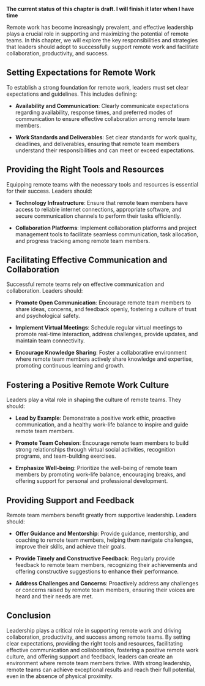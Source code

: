 **The current status of this chapter is draft. I will finish it later when I have time**

Remote work has become increasingly prevalent, and effective leadership plays a crucial role in supporting and maximizing the potential of remote teams. In this chapter, we will explore the key responsibilities and strategies that leaders should adopt to successfully support remote work and facilitate collaboration, productivity, and success.

Setting Expectations for Remote Work
------------------------------------

To establish a strong foundation for remote work, leaders must set clear expectations and guidelines. This includes defining:

* **Availability and Communication**: Clearly communicate expectations regarding availability, response times, and preferred modes of communication to ensure effective collaboration among remote team members.

* **Work Standards and Deliverables**: Set clear standards for work quality, deadlines, and deliverables, ensuring that remote team members understand their responsibilities and can meet or exceed expectations.

Providing the Right Tools and Resources
---------------------------------------

Equipping remote teams with the necessary tools and resources is essential for their success. Leaders should:

* **Technology Infrastructure**: Ensure that remote team members have access to reliable internet connections, appropriate software, and secure communication channels to perform their tasks efficiently.

* **Collaboration Platforms**: Implement collaboration platforms and project management tools to facilitate seamless communication, task allocation, and progress tracking among remote team members.

Facilitating Effective Communication and Collaboration
------------------------------------------------------

Successful remote teams rely on effective communication and collaboration. Leaders should:

* **Promote Open Communication**: Encourage remote team members to share ideas, concerns, and feedback openly, fostering a culture of trust and psychological safety.

* **Implement Virtual Meetings**: Schedule regular virtual meetings to promote real-time interaction, address challenges, provide updates, and maintain team connectivity.

* **Encourage Knowledge Sharing**: Foster a collaborative environment where remote team members actively share knowledge and expertise, promoting continuous learning and growth.

Fostering a Positive Remote Work Culture
----------------------------------------

Leaders play a vital role in shaping the culture of remote teams. They should:

* **Lead by Example**: Demonstrate a positive work ethic, proactive communication, and a healthy work-life balance to inspire and guide remote team members.

* **Promote Team Cohesion**: Encourage remote team members to build strong relationships through virtual social activities, recognition programs, and team-building exercises.

* **Emphasize Well-being**: Prioritize the well-being of remote team members by promoting work-life balance, encouraging breaks, and offering support for personal and professional development.

Providing Support and Feedback
------------------------------

Remote team members benefit greatly from supportive leadership. Leaders should:

* **Offer Guidance and Mentorship**: Provide guidance, mentorship, and coaching to remote team members, helping them navigate challenges, improve their skills, and achieve their goals.

* **Provide Timely and Constructive Feedback**: Regularly provide feedback to remote team members, recognizing their achievements and offering constructive suggestions to enhance their performance.

* **Address Challenges and Concerns**: Proactively address any challenges or concerns raised by remote team members, ensuring their voices are heard and their needs are met.

Conclusion
----------

Leadership plays a critical role in supporting remote work and driving collaboration, productivity, and success among remote teams. By setting clear expectations, providing the right tools and resources, facilitating effective communication and collaboration, fostering a positive remote work culture, and offering support and feedback, leaders can create an environment where remote team members thrive. With strong leadership, remote teams can achieve exceptional results and reach their full potential, even in the absence of physical proximity.
